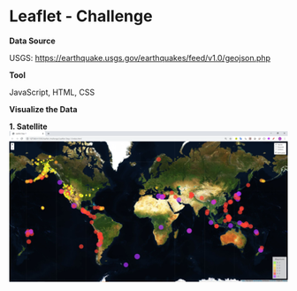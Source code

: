# Leaflet - Challenge

**Data Source**

   USGS: https://earthquake.usgs.gov/earthquakes/feed/v1.0/geojson.php

**Tool**

   JavaScript, HTML, CSS

**Visualize the Data**

**1. Satellite**
   <img src="Leaflet-Step-1/Images/Earthquake Satellite geomap.PNG">

